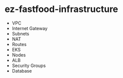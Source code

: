 # ez-fastfood-infrastructure

- VPC
- Internet Gateway
- Subnets
- NAT
- Routes
- EKS
- Nodes
- ALB
- Security Groups
- Database
